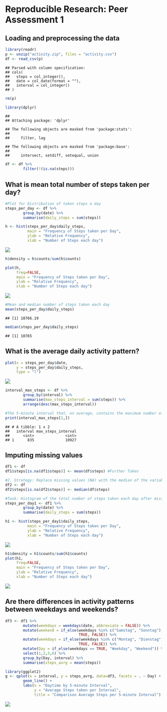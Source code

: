 # Reproducible Research: Peer Assessment 1


## Loading and preprocessing the data

```r
library(readr)
p <- unzip("activity.zip", files = "activity.csv")
df <- read_csv(p)
```

```
## Parsed with column specification:
## cols(
##   steps = col_integer(),
##   date = col_date(format = ""),
##   interval = col_integer()
## )
```

```r
rm(p)

library(dplyr)
```

```
## 
## Attaching package: 'dplyr'
```

```
## The following objects are masked from 'package:stats':
## 
##     filter, lag
```

```
## The following objects are masked from 'package:base':
## 
##     intersect, setdiff, setequal, union
```

```r
df <- df %>%
        filter(!(is.na(steps)))
```

## What is mean total number of steps taken per day?

```r
#Plot for Distribution of taken steps a day
steps_per_day <- df %>%
        group_by(date) %>%
        summarise(daily_steps = sum(steps))

h <- hist(steps_per_day$daily_steps,
          main = "Frequency of Steps taken per Day",
          ylab = "Relative Frequency",
          xlab = "Number of Steps each day")
```

![](PA1_template_files/figure-html/unnamed-chunk-2-1.png)<!-- -->

```r
h$density = h$counts/sum(h$counts)
```

```r
plot(h,
     freq=FALSE,
     main = "Frequency of Steps taken per Day",
     ylab = "Relative Frequency",
     xlab = "Number of Steps each day")
```

![](PA1_template_files/figure-html/unnamed-chunk-3-1.png)<!-- -->

```r
#Mean and median number of steps taken each day
mean(steps_per_day$daily_steps)
```

```
## [1] 10766.19
```

```r
median(steps_per_day$daily_steps)
```

```
## [1] 10765
```


## What is the average daily activity pattern?


```r
plot(x = steps_per_day$date, 
     y = steps_per_day$daily_steps, 
     type = "l")
```

![](PA1_template_files/figure-html/unnamed-chunk-4-1.png)<!-- -->

```r
interval_max_steps <- df %>%
        group_by(interval) %>%
        summarise(max_steps_interval = sum(steps)) %>%
        arrange(desc(max_steps_interval))

#The 5-minute interval that, on average, contains the maximum number of steps
print(interval_max_steps[1,])
```

```
## # A tibble: 1 x 2
##   interval max_steps_interval
##      <int>              <int>
## 1      835              10927
```

## Imputing missing values

```r
df1 <- df
df1$steps[is.na(df1$steps)] <- mean(df$steps) #Further Taken

#2. Strategy: Replace missing values (NA) with the median of the variable
df2 <- df
df2$steps[is.na(df2$steps)] <- median(df$steps)

#Task: Histogram of the total number of steps taken each day after missing values are imputed
steps_per_day1 <- df1 %>%
        group_by(date) %>%
        summarise(daily_steps = sum(steps))

h1 <- hist(steps_per_day1$daily_steps,
          main = "Frequency of Steps taken per Day",
          ylab = "Relative Frequency",
          xlab = "Number of Steps each day")
```

![](PA1_template_files/figure-html/unnamed-chunk-5-1.png)<!-- -->

```r
h1$density = h1$counts/sum(h1$counts)
plot(h1,
     freq=FALSE,
     main = "Frequency of Steps taken per Day",
     ylab = "Relative Frequency",
     xlab = "Number of Steps each day")
```

![](PA1_template_files/figure-html/unnamed-chunk-5-2.png)<!-- -->


## Are there differences in activity patterns between weekdays and weekends?

```r
df3 <- df1 %>%
        mutate(weekdays = weekdays(date, abbreviate = FALSE)) %>%
        mutate(weekend = if_else(weekdays %in% c("Samstag", "Sonntag"), 
                                 TRUE, FALSE)) %>%
        mutate(weekdays = if_else(weekdays %in% c("Montag", "Dienstag", "Mittwoch", "Donnerstag", "Freitag"), 
                                 TRUE, FALSE)) %>%
        mutate(Day = if_else(weekdays == TRUE, "Weekday", "Weekend")) %>%
        select(1,2,3,6) %>%
        group_by(Day, interval) %>%
        summarise(steps_avrg = mean(steps))

library(ggplot2)
g <- qplot(x = interval, y = steps_avrg, data=df3, facets = . ~ Day) +
        geom_line() +
        labs(x = "Daytime by 5-minute Interval",
             y = "Average Steps taken per Interval",
             title = "Comparison Average Steps per 5-minute Interval"); g
```

![](PA1_template_files/figure-html/unnamed-chunk-6-1.png)<!-- -->
